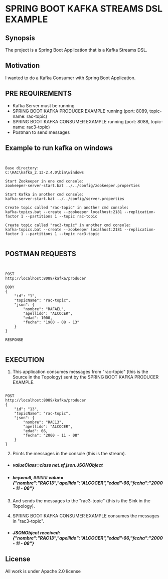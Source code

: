 # SPRING BOOT KAFKA STREAMS DSL EXAMPLE

## Synopsis

The project is a Spring Boot Application that is a Kafka Streams DSL.

## Motivation

I wanted to do a Kafka Consumer with Spring Boot Application.

## PRE REQUIREMENTS

- Kafka Server must be running
- SPRING BOOT KAFKA PRODUCER EXAMPLE running (port: 8089, topic-name: rac-topic)
- SPRING BOOT KAFKA CONSUMER EXAMPLE running (port: 8088, topic-name: rac3-topic)
- Postman to send messages

## Example to run kafka on windows

<pre><code>

Base directory:
C:\RAC\kafka_2.13-2.4.0\bin\windows

Start Zookeeper in one cmd console:
zookeeper-server-start.bat ../../config/zookeeper.properties

Start Kafka in another cmd console:
kafka-server-start.bat ../../config/server.properties

Create topic called "rac-topic" in another cmd console:
kafka-topics.bat --create --zookeeper localhost:2181 --replication-factor 1 --partitions 1 --topic rac-topic

Create topic called "rac3-topic" in another cmd console:
kafka-topics.bat --create --zookeeper localhost:2181 --replication-factor 1 --partitions 1 --topic rac3-topic

</code></pre>

## POSTMAN REQUESTS

<pre><code>

POST
http://localhost:8089/kafka/producer

BODY
{
	"id": "1",
	"topicName": "rac-topic",
	"json": {
		"nombre": "RAFAEL",
		"apellido": "ALCOCER",
		"edad": 1000,
		"fecha": "1900 - 08 - 13"
	}
}

RESPONSE

</code></pre>

## EXECUTION
1) This application consumes messages from "rac-topic" (this is the Source in the Topology) sent by the SPRING BOOT KAFKA PRODUCER EXAMPLE.
<pre><code>
POST
http://localhost:8089/kafka/producer
{
	"id": "13",
	"topicName": "rac-topic",
	"json": {
		"nombre": "RAC13",
		"apellido": "ALCOCER",
		"edad": 66,
		"fecha": "2000 - 11 - 08"
	}
}
</code></pre>

2) Prints the messages in the console (this is the stream).
- ##### valueClass=class net.sf.json.JSONObject
- ##### key=null, ##### value={"nombre":"RAC13","apellido":"ALCOCER","edad":66,"fecha":"2000 - 11 - 08"}

3) And sends the messages to the "rac3-topic" (this is the Sink in the Topology).

4) SPRING BOOT KAFKA CONSUMER EXAMPLE consumes the messages in "rac3-topic".
- ##### JSONObject received: {"nombre":"RAC13","apellido":"ALCOCER","edad":66,"fecha":"2000 - 11 - 08"}

## License

All work is under Apache 2.0 license